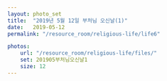 ```yaml
---
layout: photo_set
title:  "2019년 5월 12일 부처님 오신날(1)"
date:   2019-05-12
permalink: "/resource_room/religious-life/life6"

photos:
    url: "/resource_room/religious-life/files/"
    set: 201905부처님오신날1
    size: 12
---
```

